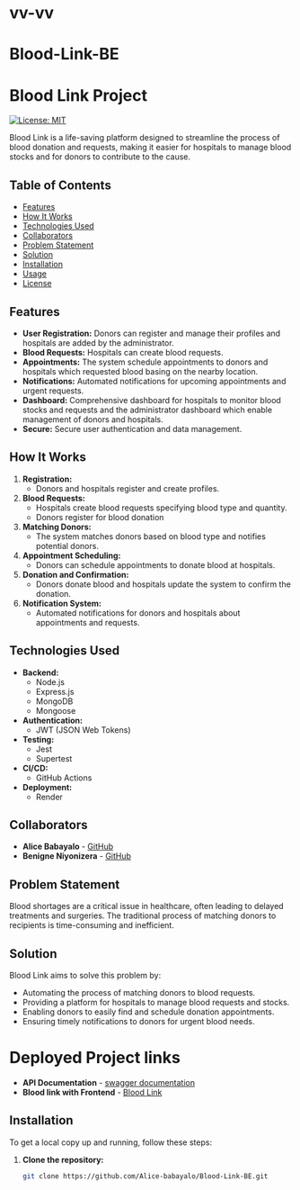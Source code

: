 # vv-vv
# Blood-Link-BE

# Blood Link Project

[![License: MIT](https://img.shields.io/badge/License-MIT-yellow.svg)](https://opensource.org/licenses/MIT)

Blood Link is a life-saving platform designed to streamline the process of blood donation and requests, making it easier for hospitals to manage blood stocks and for donors to contribute to the cause.

## Table of Contents
- [Features](#features)
- [How It Works](#how-it-works)
- [Technologies Used](#technologies-used)
- [Collaborators](#collaborators)
- [Problem Statement](#problem-statement)
- [Solution](#solution)
- [Installation](#installation)
- [Usage](#usage)
- [License](#license)

## Features

- **User Registration:** Donors can register and manage their profiles and hospitals are added by the administrator.
- **Blood Requests:** Hospitals can create blood requests.
- **Appointments:** The system schedule appointments to donors and hospitals which requested blood basing on the nearby location.
- **Notifications:** Automated notifications for upcoming appointments and urgent requests.
- **Dashboard:** Comprehensive dashboard for hospitals to monitor blood stocks and requests and the administrator dashboard which enable management of donors and hospitals.
- **Secure:** Secure user authentication and data management.

## How It Works

1. **Registration:**
   - Donors and hospitals register and create profiles.
2. **Blood Requests:**
   - Hospitals create blood requests specifying blood type and quantity.
   - Donors register for blood donation
3. **Matching Donors:**
   - The system matches donors based on blood type and notifies potential donors.
4. **Appointment Scheduling:**
   - Donors can schedule appointments to donate blood at hospitals.
5. **Donation and Confirmation:**
   - Donors donate blood and hospitals update the system to confirm the donation.
6. **Notification System:**
   - Automated notifications for donors and hospitals about appointments and requests.

## Technologies Used

- **Backend:**
  - Node.js
  - Express.js
  - MongoDB
  - Mongoose
- **Authentication:**
  - JWT (JSON Web Tokens)
- **Testing:**
  - Jest
  - Supertest
- **CI/CD:**
  - GitHub Actions
- **Deployment:**
  - Render

## Collaborators

- **Alice Babayalo** - [GitHub](https://github.com/Alice-babayalo)
- **Benigne Niyonizera** - [GitHub](https://github.com/NIYONIZERA)

## Problem Statement

Blood shortages are a critical issue in healthcare, often leading to delayed treatments and surgeries. The traditional process of matching donors to recipients is time-consuming and inefficient.

## Solution

Blood Link aims to solve this problem by:
- Automating the process of matching donors to blood requests.
- Providing a platform for hospitals to manage blood requests and stocks.
- Enabling donors to easily find and schedule donation appointments.
- Ensuring timely notifications to donors for urgent blood needs.

# Deployed Project links

- **API Documentation** - [swagger documentation](https://blood-link-be.onrender.com/api-documentation/)
- **Blood link with Frontend** - [Blood Link](https://blood-link-fe.onrender.com/)

## Installation

To get a local copy up and running, follow these steps:

1. **Clone the repository:**
   ```bash
   git clone https://github.com/Alice-babayalo/Blood-Link-BE.git
